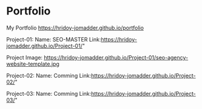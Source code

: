 # Portfolio
My Portfolio
https://hridoy-jomadder.github.io/portfolio

Project-01: Name: SEO-MASTER Link:https://hridoy-jomadder.github.io/Project-01/"

Project Image: https://hridoy-jomadder.github.io/Project-01/seo-agency-website-template.jpg


Project-02: Name: Comming Link:https://hridoy-jomadder.github.io/Project-02/" 


Project-03: Name: Comming Link:https://hridoy-jomadder.github.io/Project-03/" 
